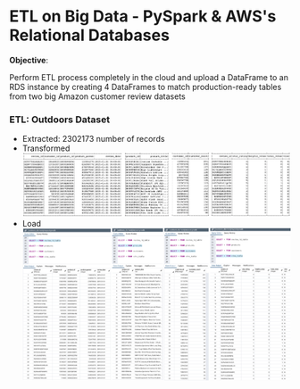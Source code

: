 # ETL on Big Data - PySpark & AWS's Relational Databases

**Objective**:

Perform ETL process completely in the cloud and upload a DataFrame to an RDS instance by creating 4 DataFrames to match production-ready tables from two big Amazon customer review datasets

### ETL: Outdoors Dataset
- Extracted: 2302173 number of records
- Transformed
![](https://github.com/diannejardinez/big-data-challenge/blob/master/Images/Outdoors-Schema-all_tables.png)
- Load
![](https://github.com/diannejardinez/big-data-challenge/blob/master/Images/Outdoors-RDS-all_tables.png)